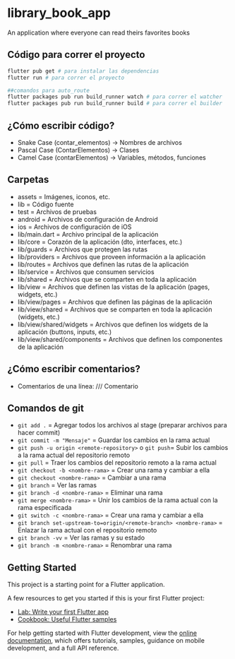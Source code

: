 # library_book_app

An application where everyone can read theirs favorites books

## Código para correr el proyecto

```bash
flutter pub get # para instalar las dependencias
flutter run # para correr el proyecto

##comandos para auto_route
flutter packages pub run build_runner watch # para correr el watcher
flutter packages pub run build_runner build # para correr el builder
```

## ¿Cómo escribir código?

- Snake Case (contar_elementos) -> Nombres de archivos
- Pascal Case (ContarElementos) -> Clases
- Camel Case (contarElementos) -> Variables, métodos, funciones

## Carpetas

- assets = Imágenes, iconos, etc.
- lib = Código fuente
- test = Archivos de pruebas
- android = Archivos de configuración de Android
- ios = Archivos de configuración de iOS
- lib/main.dart = Archivo principal de la aplicación
- lib/core = Corazón de la aplicación (dto, interfaces, etc.)
- lib/guards = Archivos que protegen las rutas
- lib/providers = Archivos que proveen información a la aplicación
- lib/routes = Archivos que definen las rutas de la aplicación
- lib/service = Archivos que consumen servicios
- lib/shared = Archivos que se comparten en toda la aplicación
- lib/view = Archivos que definen las vistas de la aplicación (pages, widgets, etc.)
- lib/view/pages = Archivos que definen las páginas de la aplicación
- lib/view/shared = Archivos que se comparten en toda la aplicación (widgets, etc.)
- lib/view/shared/widgets = Archivos que definen los widgets de la aplicación (buttons, inputs, etc.)
- lib/view/shared/components = Archivos que definen los componentes de la aplicación

## ¿Cómo escribir comentarios?

- Comentarios de una línea: /// Comentario

## Comandos de git

- `git add .` = Agregar todos los archivos al stage (preparar archivos para hacer commit)
- `git commit -m "Mensaje"` = Guardar los cambios en la rama actual
- `git push -u origin <remote-repository>` o `git push`= Subir los cambios a la rama actual del repositorio remoto
- `git pull` = Traer los cambios del repositorio remoto a la rama actual
- `git checkout -b <nombre-rama>` = Crear una rama y cambiar a ella
- `git checkout <nombre-rama>` = Cambiar a una rama
- `git branch` = Ver las ramas
- `git branch -d <nombre-rama>` = Eliminar una rama
- `git merge <nombre-rama>` = Unir los cambios de la rama actual con la rama especificada
- `git switch -c <nombre-rama>` = Crear una rama y cambiar a ella
- `git branch set-upstream-to=origin/<remote-branch> <nombre-rama>` = Enlazar la rama actual con el repositorio remoto
- `git branch -vv` = Ver las ramas y su estado
- `git branch -m <nombre-rama>` = Renombrar una rama

## Getting Started

This project is a starting point for a Flutter application.

A few resources to get you started if this is your first Flutter project:

- [Lab: Write your first Flutter app](https://docs.flutter.dev/get-started/codelab)
- [Cookbook: Useful Flutter samples](https://docs.flutter.dev/cookbook)

For help getting started with Flutter development, view the
[online documentation](https://docs.flutter.dev/), which offers tutorials,
samples, guidance on mobile development, and a full API reference.
